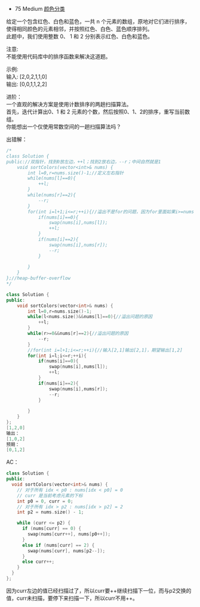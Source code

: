 - 75 Medium [颜色分类](https://leetcode-cn.com/problems/sort-colors/solution/kuai-su-pai-xu-partition-guo-cheng-she-ji-xun-huan/)

给定一个包含红色、白色和蓝色，一共 n 个元素的数组，原地对它们进行排序，使得相同颜色的元素相邻，并按照红色、白色、蓝色顺序排列。  
此题中，我们使用整数 0、 1 和 2 分别表示红色、白色和蓝色。

注意:  
不能使用代码库中的排序函数来解决这道题。  

示例:  
输入: [2,0,2,1,1,0]  
输出: [0,0,1,1,2,2]  

进阶：  
一个直观的解决方案是使用计数排序的两趟扫描算法。  
首先，迭代计算出0、1 和 2 元素的个数，然后按照0、1、2的排序，重写当前数组。  
你能想出一个仅使用常数空间的一趟扫描算法吗？  

出错解：
```c++
/*
class Solution {
public://双指针，找到0放左边，++l；找到2放右边，--r；中间自然就是1
    void sortColors(vector<int>& nums) {
        int l=0,r=nums.size()-1;//定义左右指针
        while(nums[l]==0){
            ++l;  
        }
        while(nums[r]==2){
            --r;
        }
        for(int i=l+1;i<=r;++i){//溢出不是for的问题，因为for里面如果i>=nums.size(),必然不会循环
            if(nums[i]==0){
                swap(nums[i],nums[l]);
                ++l;
            }
            if(nums[i]==2){
                swap(nums[i],nums[r]);
                --r;
            }
            
        }
    }
};//heap-buffer-overflow
*/

class Solution {
public:
    void sortColors(vector<int>& nums) {
        int l=0,r=nums.size()-1;
        while(l<nums.size()&&nums[l]==0){//溢出问题的原因
            ++l;  
        }
        while(r>=0&&nums[r]==2){//溢出问题的原因
            --r;
        }
        //for(int i=l+1;i<=r;++i){//输入[2,1]输出[2,1]，期望输出[1,2]
        for(int i=l;i<=r;++i){
            if(nums[i]==0){
                swap(nums[i],nums[l]);
                ++l;
            }
            if(nums[i]==2){
                swap(nums[i],nums[r]);
                --r;
            }
            
        }
    }
};
[1,2,0]
输出：
[1,0,2]
预期：
[0,1,2]
```
AC：
```c++
class Solution {
public:
  void sortColors(vector<int>& nums) {
    // 对于所有 idx < p0 : nums[idx < p0] = 0
    // curr 是当前考虑元素的下标
    int p0 = 0, curr = 0;
    // 对于所有 idx > p2 : nums[idx > p2] = 2
    int p2 = nums.size() - 1;

    while (curr <= p2) {
      if (nums[curr] == 0) {
        swap(nums[curr++], nums[p0++]);
      }
      else if (nums[curr] == 2) {
        swap(nums[curr], nums[p2--]);
      }
      else curr++;
    }
  }
};
```
因为curr左边的值已经扫描过了，所以curr要++继续扫描下一位，而与p2交换的值，curr未扫描，要停下来扫描一下，所以curr不用++。 
